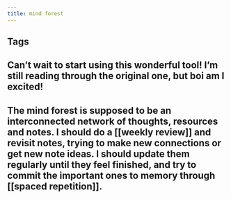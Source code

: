 ```yaml
---
title: mind forest
---
```


## Tags
## Can’t wait to start using this wonderful tool! I’m still reading through the original one, but boi am I excited!
## The mind forest is supposed to be an interconnected network of thoughts, resources and notes. I should do a [[weekly review]] and revisit notes, trying to make new connections or get new note ideas. I should update them regularly until they feel finished, and try to commit the important ones to memory through [[spaced repetition]].
